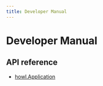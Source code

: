```yaml
---
title: Developer Manual
---
```


# Developer Manual

## API reference

- [howl.Application](api/application.html)
